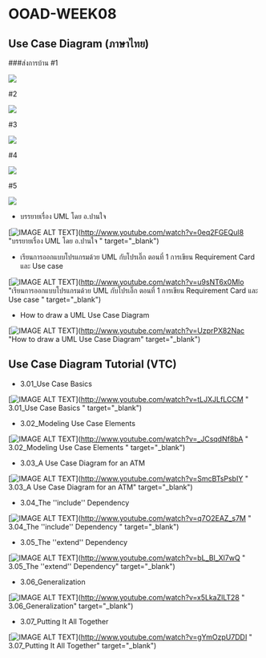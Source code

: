 # OOAD-WEEK08

## Use Case Diagram (ภาษาไทย)
###ส่งการบ้าน
#1

![](http://www.plantuml.com/plantuml/img/SoWkIImgAStDuIf8pLFGqjLLoCpBvd98pKi1YW40)

#2

![](http://www.plantuml.com/plantuml/img/SoWkIImgAStDuNBEIImkBihFprN8rzLLA2ufJKdDAq4JBKbDJCv8BU9oICrB0Ue10000)

#3

![](http://www.plantuml.com/plantuml/img/SoWkIImgAStDuGh9ICpCISnBISj9J5VGqjLLA4fDKR1II4jCBialmfHDoYbDnIDTdf5PWYJla9gN0hG40000)

#4

![](http://www.plantuml.com/plantuml/img/SoWkIImgAStDuKfFp4tDpKzALCZNrLLGoCZFGnL9oIz9D48Lyl7tGHNmBqijAayiISu02mS7kA69EgJcfG2j0W00)

#5

![](http://www.plantuml.com/plantuml/img/SoWkIImgAStDuKhEpoqeBKajKj3IrLLGo4wjJCelIh5AIqmkoIz2bSpDpyi42YfOAK1bYmkAClFI5NHrjM3w4799fIKb-NdOvHnIyrA0LWC0)




* บรรยายเรื่อง UML โดย อ.ปานใจ  

[![IMAGE ALT TEXT](http://img.youtube.com/vi/0eq2FGEQul8/0.jpg)](http://www.youtube.com/watch?v=0eq2FGEQul8 "บรรยายเรื่อง UML โดย อ.ปานใจ  " target="_blank") 

* เรียนการออกแบบโปรแกรมด้วย UML กับโปรเอิ๊ก ตอนที่ 1 การเขียน Requirement Card และ Use case   

[![IMAGE ALT TEXT](http://img.youtube.com/vi/u9sNT6x0Mlo/0.jpg)](http://www.youtube.com/watch?v=u9sNT6x0Mlo "เรียนการออกแบบโปรแกรมด้วย UML กับโปรเอิ๊ก ตอนที่ 1 การเขียน Requirement Card และ Use case " target="_blank") 

* How to draw a UML Use Case Diagram

[![IMAGE ALT TEXT](http://img.youtube.com/vi/UzprPX82Nac/0.jpg)](http://www.youtube.com/watch?v=UzprPX82Nac "How to draw a UML Use Case Diagram" target="_blank") 

## Use Case Diagram Tutorial (VTC)

* 3.01_Use Case Basics  

[![IMAGE ALT TEXT](http://img.youtube.com/vi/tLJXJLfLCCM/0.jpg)](http://www.youtube.com/watch?v=tLJXJLfLCCM " 3.01_Use Case Basics " target="_blank") 

* 3.02_Modeling Use Case Elements  

[![IMAGE ALT TEXT](http://img.youtube.com/vi/_JCsqdNf8bA/0.jpg)](http://www.youtube.com/watch?v=_JCsqdNf8bA " 3.02_Modeling Use Case Elements " target="_blank") 
 
* 3.03_A Use Case Diagram for an ATM  

[![IMAGE ALT TEXT](http://img.youtube.com/vi/SmcBTsPsbIY/0.jpg)](http://www.youtube.com/watch?v=SmcBTsPsbIY " 3.03_A Use Case Diagram for an ATM" target="_blank") 

 

* 3.04_The ''include'' Dependency  

[![IMAGE ALT TEXT](http://img.youtube.com/vi/q7O2EAZ_s7M/0.jpg)](http://www.youtube.com/watch?v=q7O2EAZ_s7M " 3.04_The ''include'' Dependency " target="_blank") 

 

* 3.05_The ''extend'' Dependency  

[![IMAGE ALT TEXT](http://img.youtube.com/vi/bL_Bl_Xl7wQ/0.jpg)](http://www.youtube.com/watch?v=bL_Bl_Xl7wQ " 3.05_The ''extend'' Dependency" target="_blank") 

 
* 3.06_Generalization  

[![IMAGE ALT TEXT](http://img.youtube.com/vi/x5LkaZlLT28/0.jpg)](http://www.youtube.com/watch?v=x5LkaZlLT28 " 3.06_Generalization" target="_blank") 

 
* 3.07_Putting It All Together  

[![IMAGE ALT TEXT](http://img.youtube.com/vi/gYmOzpU7DDI/0.jpg)](http://www.youtube.com/watch?v=gYmOzpU7DDI " 3.07_Putting It All Together" target="_blank") 
 
